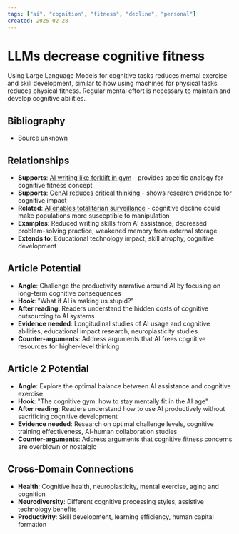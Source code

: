 ```yaml
---
tags: ["ai", "cognition", "fitness", "decline", "personal"]
created: 2025-02-28
---
```


# LLMs decrease cognitive fitness

Using Large Language Models for cognitive tasks reduces mental exercise and skill development, similar to how using machines for physical tasks reduces physical fitness. Regular mental effort is necessary to maintain and develop cognitive abilities.

## Bibliography

- Source unknown

## Relationships
- **Supports**: [AI writing like forklift in gym](ai-writing-forklift-gym.md) - provides specific analogy for cognitive fitness concept
- **Supports**: [GenAI reduces critical thinking](ai-critical-thinking-decline.md) - shows research evidence for cognitive impact
- **Related**: [AI enables totalitarian surveillance](ai-surveillance-democracy.md) - cognitive decline could make populations more susceptible to manipulation
- **Examples**: Reduced writing skills from AI assistance, decreased problem-solving practice, weakened memory from external storage
- **Extends to**: Educational technology impact, skill atrophy, cognitive development

## Article Potential
- **Angle**: Challenge the productivity narrative around AI by focusing on long-term cognitive consequences
- **Hook**: "What if AI is making us stupid?"
- **After reading**: Readers understand the hidden costs of cognitive outsourcing to AI systems
- **Evidence needed**: Longitudinal studies of AI usage and cognitive abilities, educational impact research, neuroplasticity studies
- **Counter-arguments**: Address arguments that AI frees cognitive resources for higher-level thinking

## Article 2 Potential
- **Angle**: Explore the optimal balance between AI assistance and cognitive exercise
- **Hook**: "The cognitive gym: how to stay mentally fit in the AI age"
- **After reading**: Readers understand how to use AI productively without sacrificing cognitive development
- **Evidence needed**: Research on optimal challenge levels, cognitive training effectiveness, AI-human collaboration studies
- **Counter-arguments**: Address arguments that cognitive fitness concerns are overblown or nostalgic

## Cross-Domain Connections
- **Health**: Cognitive health, neuroplasticity, mental exercise, aging and cognition
- **Neurodiversity**: Different cognitive processing styles, assistive technology benefits
- **Productivity**: Skill development, learning efficiency, human capital formation